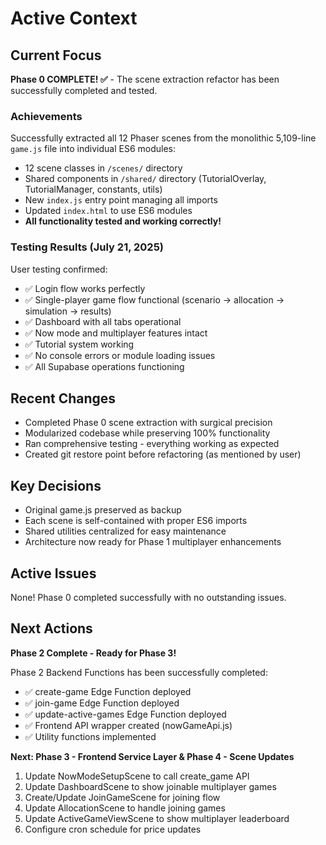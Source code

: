 # Active Context

## Current Focus
**Phase 0 COMPLETE! ✅** - The scene extraction refactor has been successfully completed and tested.

### Achievements
Successfully extracted all 12 Phaser scenes from the monolithic 5,109-line `game.js` file into individual ES6 modules:
- 12 scene classes in `/scenes/` directory
- Shared components in `/shared/` directory (TutorialOverlay, TutorialManager, constants, utils)
- New `index.js` entry point managing all imports
- Updated `index.html` to use ES6 modules
- **All functionality tested and working correctly!**

### Testing Results (July 21, 2025)
User testing confirmed:
- ✅ Login flow works perfectly
- ✅ Single-player game flow functional (scenario → allocation → simulation → results)
- ✅ Dashboard with all tabs operational
- ✅ Now mode and multiplayer features intact
- ✅ Tutorial system working
- ✅ No console errors or module loading issues
- ✅ All Supabase operations functioning

## Recent Changes
- Completed Phase 0 scene extraction with surgical precision
- Modularized codebase while preserving 100% functionality
- Ran comprehensive testing - everything working as expected
- Created git restore point before refactoring (as mentioned by user)

## Key Decisions
- Original game.js preserved as backup
- Each scene is self-contained with proper ES6 imports
- Shared utilities centralized for easy maintenance
- Architecture now ready for Phase 1 multiplayer enhancements

## Active Issues
None! Phase 0 completed successfully with no outstanding issues.

## Next Actions
**Phase 2 Complete - Ready for Phase 3!**

Phase 2 Backend Functions has been successfully completed:
- ✅ create-game Edge Function deployed
- ✅ join-game Edge Function deployed
- ✅ update-active-games Edge Function deployed
- ✅ Frontend API wrapper created (nowGameApi.js)
- ✅ Utility functions implemented

**Next: Phase 3 - Frontend Service Layer & Phase 4 - Scene Updates**
1. Update NowModeSetupScene to call create_game API
2. Update DashboardScene to show joinable multiplayer games
3. Create/Update JoinGameScene for joining flow
4. Update AllocationScene to handle joining games
5. Update ActiveGameViewScene to show multiplayer leaderboard
6. Configure cron schedule for price updates 